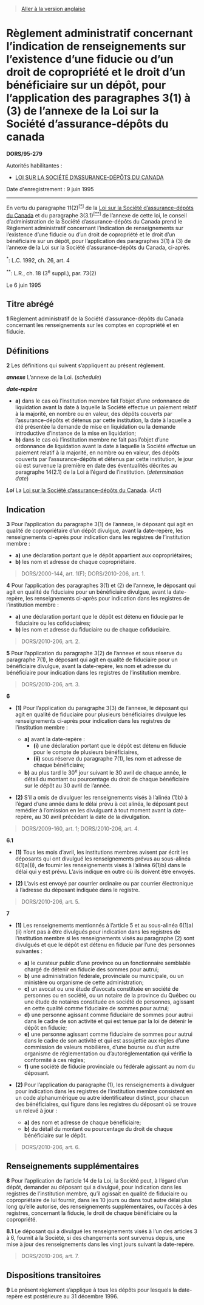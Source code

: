 > [Aller à la version anglaise](/en/Regulations/Statutory%20Orders%20and%20Regulations/95/279.md)

# Règlement administratif concernant l’indication de renseignements sur l’existence d’une fiducie ou d’un droit de copropriété et le droit d’un bénéficiaire sur un dépôt, pour l’application des paragraphes 3(1) à (3) de l’annexe de la Loi sur la Société d’assurance-dépôts du canada

**DORS/95-279**

Autorités habilitantes : 
- [LOI SUR LA SOCIÉTÉ D’ASSURANCE-DÉPÔTS DU CANADA](/fr/Lois/Lois%20révisées%20du%20Canada/C/C-3.md)

Date d'enregistrement : 9 juin 1995

----------

En vertu du paragraphe 11(2)<sup><a href='#nbp_SOR-95-279_f_hq_6276'>[*]</a></sup> de la [Loi sur la Société d’assurance-dépôts du Canada](/fr/Lois/Lois%20révisées%20du%20Canada/C/C-3.md) et du paragraphe 3(3.1)<sup><a href='#nbp_SOR-95-279_f_hq_6277'>[**]</a></sup> de l’annexe de cette loi, le conseil d’administration de la Société d’assurance-dépôts du Canada prend le Règlement administratif concernant l’indication de renseignements sur l’existence d’une fiducie ou d’un droit de copropriété et le droit d’un bénéficiaire sur un dépôt, pour l’application des paragraphes 3(1) à (3) de l’annexe de la Loi sur la Société d’assurance-dépôts du Canada, ci-après.

<a name='nbp_SOR-95-279_f_hq_6276'><sup>*</sup></a>: L.C. 1992, ch. 26, art. 4<br />

<a name='nbp_SOR-95-279_f_hq_6277'><sup>**</sup></a>: L.R., ch. 18 (3<sup>e</sup> suppl.), par. 73(2)<br />

Le 6 juin 1995




## Titre abrégé


**1** Règlement administratif de la Société d’assurance-dépôts du Canada concernant les renseignements sur les comptes en copropriété et en fiducie.




## Définitions


**2** Les définitions qui suivent s’appliquent au présent règlement.

***annexe*** L’annexe de la Loi. (*schedule*)

***date-repère***
- **a)** dans le cas où l’institution membre fait l’objet d’une ordonnance de liquidation avant la date à laquelle la Société effectue un paiement relatif à la majorité, en nombre ou en valeur, des dépôts couverts par l’assurance-dépôts et détenus par cette institution, la date à laquelle a été présentée la demande de mise en liquidation ou la demande introductive d’instance de la mise en liquidation;
- **b)** dans le cas où l’institution membre ne fait pas l’objet d’une ordonnance de liquidation avant la date à laquelle la Société effectue un paiement relatif à la majorité, en nombre ou en valeur, des dépôts couverts par l’assurance-dépôts et détenus par cette institution, le jour où est survenue la première en date des éventualités décrites au paragraphe 14(2.1) de la Loi à l’égard de l’institution. (*determination date*)

***Loi*** La [Loi sur la Société d’assurance-dépôts du Canada](/fr/Lois/Lois%20révisées%20du%20Canada/C/C-3.md). (*Act*)




## Indication


**3** Pour l’application du paragraphe 3(1) de l’annexe, le déposant qui agit en qualité de copropriétaire d’un dépôt divulgue, avant la date-repère, les renseignements ci-après pour indication dans les registres de l’institution membre :
- **a)** une déclaration portant que le dépôt appartient aux copropriétaires;
- **b)** les nom et adresse de chaque copropriétaire.
> DORS/2000-144, art. 1(F); DORS/2010-206, art. 1.




**4** Pour l’application des paragraphes 3(1) et (2) de l’annexe, le déposant qui agit en qualité de fiduciaire pour un bénéficiaire divulgue, avant la date-repère, les renseignements ci-après pour indication dans les registres de l’institution membre :
- **a)** une déclaration portant que le dépôt est détenu en fiducie par le fiduciaire ou les cofiduciaires;
- **b)** les nom et adresse du fiduciaire ou de chaque cofiduciaire.
> DORS/2010-206, art. 2.




**5** Pour l’application du paragraphe 3(2) de l’annexe et sous réserve du paragraphe 7(1), le déposant qui agit en qualité de fiduciaire pour un bénéficiaire divulgue, avant la date-repère, les nom et adresse du bénéficiaire pour indication dans les registres de l’institution membre.
> DORS/2010-206, art. 3.




**6** 

- **(1)** Pour l’application du paragraphe 3(3) de l’annexe, le déposant qui agit en qualité de fiduciaire pour plusieurs bénéficiaires divulgue les renseignements ci-après pour indication dans les registres de l’institution membre :
	- **a)** avant la date-repère :
		- **(i)** une déclaration portant que le dépôt est détenu en fiducie pour le compte de plusieurs bénéficiaires,
		- **(ii)** sous réserve du paragraphe 7(1), les nom et adresse de chaque bénéficiaire;
	- **b)** au plus tard le 30<sup>e</sup> jour suivant le 30 avril de chaque année, le détail du montant ou pourcentage du droit de chaque bénéficiaire sur le dépôt au 30 avril de l’année.

- **(2)** S’il a omis de divulguer les renseignements visés à l’alinéa (1)b) à l’égard d’une année dans le délai prévu à cet alinéa, le déposant peut remédier à l’omission en les divulguant à tout moment avant la date-repère, au 30 avril précédant la date de la divulgation.
> DORS/2009-160, art. 1; DORS/2010-206, art. 4.




**6.1** 

- **(1)** Tous les mois d’avril, les institutions membres avisent par écrit les déposants qui ont divulgué les renseignements prévus au sous-alinéa 6(1)a)(i), de fournir les renseignements visés à l’alinéa 6(1)b) dans le délai qui y est prévu. L’avis indique en outre où ils doivent être envoyés.

- **(2)** L’avis est envoyé par courrier ordinaire ou par courrier électronique à l’adresse du déposant indiquée dans le registre.
> DORS/2010-206, art. 5.




**7** 

- **(1)** Les renseignements mentionnés à l’article 5 et au sous-alinéa 6(1)a)(ii) n’ont pas à être divulgués pour indication dans les registres de l’institution membre si les renseignements visés au paragraphe (2) sont divulgués et que le dépôt est détenu en fiducie par l’une des personnes suivantes :
	- **a)** le curateur public d’une province ou un fonctionnaire semblable chargé de détenir en fiducie des sommes pour autrui;
	- **b)** une administration fédérale, provinciale ou municipale, ou un ministère ou organisme de cette administration;
	- **c)** un avocat ou une étude d’avocats constituée en société de personnes ou en société, ou un notaire de la province du Québec ou une étude de notaires constituée en société de personnes, agissant en cette qualité comme fiduciaire de sommes pour autrui;
	- **d)** une personne agissant comme fiduciaire de sommes pour autrui dans le cadre de son activité et qui est tenue par la loi de détenir le dépôt en fiducie;
	- **e)** une personne agissant comme fiduciaire de sommes pour autrui dans le cadre de son activité et qui est assujettie aux règles d’une commission de valeurs mobilières, d’une bourse ou d’un autre organisme de réglementation ou d’autoréglementation qui vérifie la conformité à ces règles;
	- **f)** une société de fiducie provinciale ou fédérale agissant au nom du déposant.

- **(2)** Pour l’application du paragraphe (1), les renseignements à divulguer pour indication dans les registres de l’institution membre consistent en un code alphanumérique ou autre identificateur distinct, pour chacun des bénéficiaires, qui figure dans les registres du déposant où se trouve un relevé à jour :
	- **a)** des nom et adresse de chaque bénéficiaire;
	- **b)** du détail du montant ou pourcentage du droit de chaque bénéficiaire sur le dépôt.
> DORS/2010-206, art. 6.





## Renseignements supplémentaires


**8** Pour l’application de l’article 14 de la Loi, la Société peut, à l’égard d’un dépôt, demander au déposant qui a divulgué, pour indication dans les registres de l’institution membre, qu’il agissait en qualité de fiduciaire ou copropriétaire de lui fournir, dans les 10 jours ou dans tout autre délai plus long qu’elle autorise, des renseignements supplémentaires, ou l’accès à des registres, concernant la fiducie, le droit de chaque bénéficiaire ou la copropriété.



**8.1** Le déposant qui a divulgué les renseignements visés à l’un des articles 3 à 6, fournit à la Société, si des changements sont survenus depuis, une mise à jour des renseignements dans les vingt jours suivant la date-repère.
> DORS/2010-206, art. 7.





## Dispositions transitoires


**9** Le présent règlement s’applique à tous les dépôts pour lesquels la date-repère est postérieure au 31 décembre 1996.


